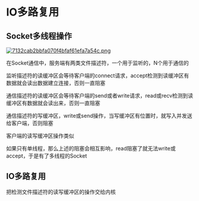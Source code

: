 # IO多路复用

## Socket多线程操作

[![7132cab2bbfa070f4bfaf61efa7a54c.png](https://i.postimg.cc/yxW1N9cd/7132cab2bbfa070f4bfaf61efa7a54c.png)](https://postimg.cc/LgKKCJyK)

在Socket通信中，服务端有两类文件描述符，一个用于监听的，N个用于通信的

监听描述符的读缓冲区会等待客户端的connect请求，accept检测到读缓冲区有数据就会读出数据建立连接，否则一直阻塞

通信描述符的读缓冲区会等待客户端的send或者write请求，read或recv检测到读缓冲区有数据就会读出来，否则一直阻塞

通信描述符的写缓冲区，write或send操作，当写缓冲区有位置时，就写入并发送给客户端，否则阻塞

客户端的读写缓冲区操作类似

如果只有单线程，那么上述的阻塞会相互影响，read阻塞了就无法write或accept，于是有了多线程的Socket

## IO多路复用

把检测文件描述符的读写缓冲区的操作交给内核
